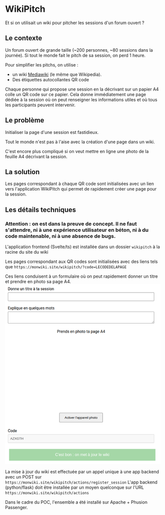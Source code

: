 # WikiPitch
Et si on utilisait un wiki pour pitcher les sessions d'un forum ouvert ?

## Le contexte

Un forum ouvert de grande taille (~200 personnes, ~80 sessions dans la journée).
Si tout le monde fait le pitch de sa session, on perd 1 heure.

Pour simplifier les pitchs, on utilise :
- un wiki [Mediawiki](https://www.mediawiki.org/wiki/MediaWiki) (le même que Wikipedia).
- Des étiquettes autocollantes QR code

Chaque personne qui propose une session en la décrivant sur un papier A4 colle un QR code sur ce papier.
Cela donne immédiatement une page dédiée à la session où on peut renseigner les informations utiles et où tous les participants peuvent intervenir.

## Le problème

Initialiser la page d'une session est fastidieux.

Tout le monde n'est pas à l'aise avec la création d'une page dans un wiki.

C'est encore plus compliqué si on veut mettre en ligne une photo de la feuille A4 décrivant la session.

## La solution

Les pages correspondant à chaque QR code sont initialisées avec un lien vers l'application WikiPitch qui permet de rapidement créer une page pour la session.

## Les détails techniques

### Attention : on est dans la preuve de concept. Il ne faut s'attendre, ni à une expérience utilisateur en béton, ni à du code maintenable, ni à une absence de bugs.

L'application frontend (Svelte/ts) est installée dans un dossier `wikipitch` à la racine du site du wiki

Les pages correspondant aux QR codes sont initialisées avec des liens tels que `https://monwiki.site/wikipitch/?code=LECODEDELAPAGE`

Ces liens conduisent à un formulaire où on peut rapidement donner un titre et prendre en photo sa page A4.
![Wikipitch](screenshot.png)

La mise à jour du wiki est effectuée par un appel unique à une app backend avec un POST sur `https://monwiki.site/wikipitch/actions/register_session`
L'app backend (python/flask) doit être installée par un moyen quelconque sur l'URL `https://monwiki.site/wikipitch/actions`

Dans le cadre du POC, l'ensemble a été installé sur Apache + Phusion Passenger.
